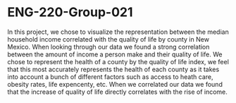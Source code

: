 # ENG-220-Group-021

In this project, we chose to visualize the representation between the median household income correlated with the quality of life by county in New Mexico. When looking through our data we found a strong correlation between the amount of income a person make and their quality of life. We chose to represent the health of a county by the quality of life index, we feel that this most accurately represents the health of each county as it takes into account a bunch of different factors such as access to heath care, obesity rates, life expencenty, etc. When we correlated our data we found that the increase of quality of life directly correlates with the rise of income.  
